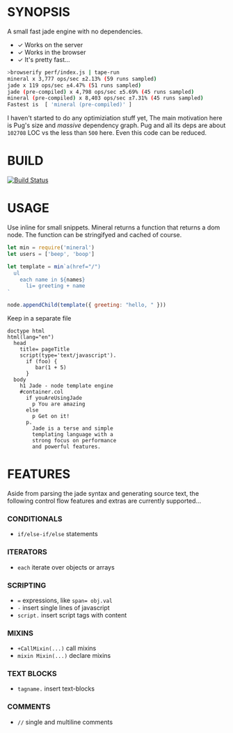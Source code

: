 # SYNOPSIS
A small fast jade engine with no dependencies.

- ✓ Works on the server
- ✓ Works in the browser
- ✓ It's pretty fast...

```bash
>browserify perf/index.js | tape-run
mineral x 3,777 ops/sec ±2.13% (59 runs sampled)
jade x 119 ops/sec ±4.47% (51 runs sampled)
jade (pre-compiled) x 4,798 ops/sec ±5.69% (45 runs sampled)
mineral (pre-compiled) x 8,403 ops/sec ±7.31% (45 runs sampled)
Fastest is  [ 'mineral (pre-compiled)' ]
```

I haven't started to do any optimiziation stuff yet,
The main motivation here is Pug's size and *massive*
dependency graph. Pug and all its deps are about `102708` LOC
vs the less than `500` here. Even this code can be reduced.

# BUILD
[![Build Status](https://travis-ci.org/voltraco/mineral.svg)](https://travis-ci.org/voltraco/mineral)

# USAGE
Use inline for small snippets.
Mineral returns a function that returns a dom node.
The function can be stringifyed and cached of course.

```js
let min = require('mineral')
let users = ['beep', 'boop']

let template = min`a(href="/")
  ul
    each name in ${names}
      li= greeting + name
`

node.appendChild(template({ greeting: "hello, " }))
```

Keep in a separate file

```jade
doctype html
html(lang="en")
  head
    title= pageTitle
    script(type='text/javascript').
      if (foo) {
         bar(1 + 5)
      }
  body
    h1 Jade - node template engine
    #container.col
      if youAreUsingJade
        p You are amazing
      else
        p Get on it!
      p.
        Jade is a terse and simple
        templating language with a
        strong focus on performance
        and powerful features.
```

# FEATURES
Aside from parsing the jade syntax and generating source text,
the following control flow features and extras are currently supported...

### CONDITIONALS
- `if/else-if/else` statements

### ITERATORS
- `each` iterate over objects or arrays

### SCRIPTING
- `=` expressions, like `span= obj.val`
- `-` insert single lines of javascript
- `script.` insert script tags with content

### MIXINS
- `+CallMixin(...)` call mixins
- `mixin Mixin(...)` declare mixins

### TEXT BLOCKS
- `tagname.` insert text-blocks

### COMMENTS
- `//` single and multiline comments


